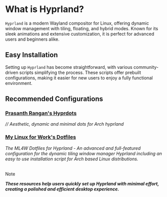 # What is Hyprland?

`Hyprland` is a modern Wayland compositor for Linux, offering dynamic window management with tiling, floating, and hybrid modes. Known for its sleek animations and extensive customization, it is perfect for advanced users and beginners alike.

## Easy Installation

Setting up `Hyprland` has become straightforward, with various community-driven scripts simplifying the process. These scripts offer prebuilt configurations, making it easier for new users to enjoy a fully functional environment.

## Recommended Configurations


### **[Prasanth Rangan's Hyprdots](https://github.com/prasanthrangan/hyprdots)** 

*// Aesthetic, dynamic and minimal dots for Arch hyprland*

### **[My Linux for Work's Dotfiles](https://github.com/mylinuxforwork/dotfiles)**

*The ML4W Dotfiles for Hyprland - An advanced and full-featured configuration for the dynamic tiling window manager Hyprland including an easy to use installation script for Arch based Linux distributions.*
<br><br>

> [!NOTE]
> ***These resources help users quickly set up Hyprland with minimal effort, creating a polished and efficient desktop experience.***

